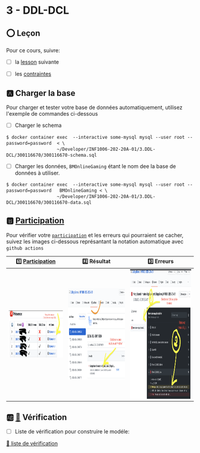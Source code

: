 # 3 - DDL-DCL

## :o: Leçon

Pour ce cours, suivre:

- [ ]  la [lesson](documentation/Lesson.md) suivante

- [ ]  les [contraintes](../C.Constraints) 

## :a: Charger la base

Pour charger et tester votre base de données automatiquement, utilisez l'exemple de commandes ci-dessous

- [ ] Charger le schema

```
$ docker container exec  --interactive some-mysql mysql --user root --password=password  < \
                   ~/Developer/INF1006-202-20A-01/3.DDL-DCL/300116670/300116670-schema.sql 
```

- [ ] Charger les données, `BMOnlineGaming` étant le nom dee la base de données à utiliser.

```
$ docker container exec  --interactive some-mysql mysql --user root --password=password   BMOnlineGaming < \
                   ~/Developer/INF1006-202-20A-01/3.DDL-DCL/300116670/300116670-data.sql 
```

## :b: [Participation](.scripts/Participation.md)

Pour vérifier votre [`participation`]((.scripts/Participation.md)) et les erreurs qui pourraient se cacher, suivez les images ci-dessous représantant la notation automatique avec `github actions`

| :one: [Participation](.scripts/Participation.md) | :two: Résultat | :three: Erreurs |
|---------------------|----------------|-----------------|
| <img src="images/Actions-Execution.png" width="311" height="126"></img> | <img src="images/Actions-result.png" width="434" height="245"></img> | <img src="images/Actions-job.png" width="493" height="348"></img> |

## :ab: [:construction:](documentation) Vérification 

  - [ ] Liste de vérification pour construire le modéle: 
  
   [:construction: liste de vérification](documentation)

